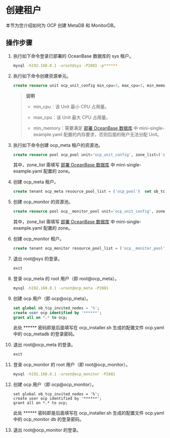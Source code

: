 # 创建租户

本节为您介绍如何为 OCP 创建 MetaDB 和 MonitorDB。

## 操作步骤

1. 执行如下命令登录已部署的 OceanBase 数据库的 sys 租户。

   ```bash
   mysql -h192.168.0.1 -uroot@sys -P2881 -p******
   ```

2. 执行如下命令创建资源单元。

   ```sql
   create resource unit ocp_unit_config min_cpu=3, max_cpu=3, min_memory=5368709120, max_memory=5368709120, max_iops=1000, min_iops=128, max_disk_size=1000000000, max_session_num=100;
   ```

   > **说明**
   >
   > * min_cpu：该 Unit 最小 CPU 占用量。
   >
   > * max_cpu：该 Unit 最大 CPU 占用量。
   >
   > * min_memory：需要满足 [部署 OceanBase 数据库](../5.prepare-metadb-and-monitordb/2.deploy-the-oceanbase-database.md) 中 mini-single-example.yaml 配置的内存要求，否则后面的租户无法分配 Unit。

3. 执行如下命令创建 ocp_meta 租户的资源池。

   ```sql
   create resource pool ocp_pool unit='ocp_unit_config', zone_list=('zone1'), unit_num=1;
   ```

   其中，zone_list 需填写 [部署 OceanBase 数据库](../5.prepare-metadb-and-monitordb/2.deploy-the-oceanbase-database.md) 中 mini-single-example.yaml 配置的 zone。

4. 创建 ocp_meta 租户。

   ```sql
   create tenant ocp_meta resource_pool_list = ('ocp_pool')  set ob_tcp_invited_nodes='%' ;
   ```

5. 创建 ocp_monitor 的资源池。

   ```sql
   create resource pool ocp__monitor_pool unit='ocp_unit_config', zone_list=('zone1'), unit_num=1;
   ```

   其中，zone_list 需填写 [部署 OceanBase 数据库](../5.prepare-metadb-and-monitordb/2.deploy-the-oceanbase-database.md) 中 mini-single-example.yaml 配置的 zone。

6. 创建 ocp_monitor 租户。

   ```sql
   create tenant ocp_monitor resource_pool_list = ('ocp__monitor_pool')  set ob_tcp_invited_nodes='%' ;
   ```

7. 退出 root@sys 的登录。

   ```sql
   exit
   ```

8. 登录 ocp_meta 的 root 用户（即 root@ocp_meta）。

   ```bash
   mysql -h192.168.0.1 -uroot@ocp_meta -P2881
   ```

9. 创建 ocp 用户（即 ocp@ocp_meta）。

   ```sql
   set global ob_tcp_invited_nodes = '%';
   create user ocp identified by '******';
   grant all on *.* to ocp;
   ```

   此处 ****** 密码即是后面填写在 ocp_installer.sh 生成的配置文件 ocp.yaml 中的 ocp_metadb 的登录密码。

10. 退出 root@ocp_meta 的登录。

    ```sql
    exit
    ```

11. 登录 ocp_monitor 的 root 用户（即 root@ocp_monitor）。

    ```bash
    mysql -h192.168.0.1 -uroot@ocp_monitor -P2881
    ```

12. 创建 ocp 用户（即 ocp@ocp_monitor）。

    ```unknow
    set global ob_tcp_invited_nodes = '%';
    create user ocp identified by '******'; 
    grant all on *.* to ocp;
    ```

    此处 ****** 密码即是后面填写在 ocp_installer.sh 生成的配置文件 ocp.yaml 中的 ocp_monitor db 的登录密码。

13. 退出 root@ocp_monitor 的登录。
